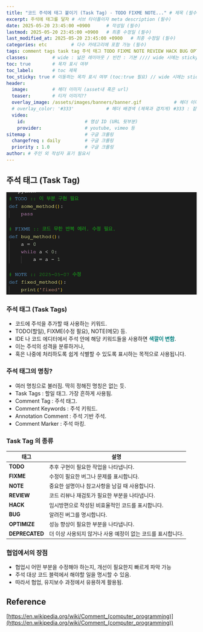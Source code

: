 ```yaml
---
title: "코드 주석에 태그 붙이기 (Task Tag) - TODO FIXME NOTE..." # 제목 (필수)
excerpt: 주석에 태그를 달자 # 서브 타이틀이자 meta description (필수)
date: 2025-05-20 23:45:00 +0900      # 작성일 (필수)
lastmod: 2025-05-20 23:45:00 +0900   # 최종 수정일 (필수)
last_modified_at: 2025-05-20 23:45:00 +0900   # 최종 수정일 (필수)
categories: etc         # 다수 카테고리에 포함 가능 (필수)
tags: comment tags task tag 주석 태그 TODO FIXME NOTE REVIEW HACK BUG OPTIMIZE DEPRECATED                 # 태그 복수개 가능 (필수)
classes:         # wide : 넓은 레이아웃 / 빈칸 : 기본 //// wide 시에는 sticky toc 불가
toc: true        # 목차 표시 여부
toc_label:       # toc 제목
toc_sticky: true # 이동하는 목차 표시 여부 (toc:true 필요) // wide 시에는 sticky toc 불가
header: 
  image:         # 헤더 이미지 (asset내 혹은 url)
  teaser:        # 티저 이미지??
  overlay_image: /assets/images/banners/banner.gif            # 헤더 이미지 (제목과 겹치게)
  # overlay_color: '#333'            # 헤더 배경색 (제목과 겹치게) #333 : 짙은 회색 (필수)
  video:
    id:                      # 영상 ID (URL 뒷부분)
    provider:                # youtube, vimeo 등
sitemap :                    # 구글 크롤링
  changefreq : daily         # 구글 크롤링
  priority : 1.0             # 구글 크롤링
author: # 주인 외 작성자 표기 필요시
---
```

<!--postNo: 연월일_00n-->

## 주석 태그 (Task Tag)  

![](/assets/images/20250520_001_001.png)

### 주석 태그 (Task Tags)  

- 코드에 주석을 추가할 때 사용하는 키워드.  
- TODO(할일), FIXME(수정 필요), NOTE(메모) 등.  
- IDE 나 코드 에디터에서 주석 안에 해당 키워드들을 사용하면 <b><font color="008080">색깔이 변함</font></b>.  
- 이는 주석의 성격을 분류하거나,  
- 혹은 나중에 처리하도록 쉽게 식별할 수 있도록 표시하는 목적으로 사용됩니다.  

### 주석 태그의 명칭?  

- 여러 명칭으로 불러짐. 딱히 정해진 명칭은 없는 듯.  
- Task Tags : 할일 태그. 가장 흔하게 사용됨.  
- Comment Tag : 주석 태그.  
- Comment Keywords : 주석 키워드.  
- Annotation Comment : 주석 기반 주석.  
- Comment Marker : 주석 마킹.  

### Task Tag 의 종류  

| 태그             | 설명                                 |
| -------------- | ---------------------------------- |
| **TODO**       | 추후 구현이 필요한 작업을 나타냅니다.              |
| **FIXME**      | 수정이 필요한 버그나 문제를 표시합니다.             |
| **NOTE**       | 중요한 설명이나 참고사항을 남길 때 사용합니다.         |
| **REVIEW**     | 코드 리뷰나 재검토가 필요한 부분을 나타냅니다.         |
| **HACK**       | 임시방편으로 작성된 비효율적인 코드를 표시합니다.        |
| **BUG**        | 알려진 버그를 명시합니다.                     |
| **OPTIMIZE**   | 성능 향상이 필요한 부분을 나타냅니다.              |
| **DEPRECATED** | 더 이상 사용되지 않거나 사용 예정이 없는 코드를 표시합니다. |

### 협업에서의 장점  

- 협업시 어떤 부분을 수정해야 하는지, 개선이 필요한지 빠르게 파악 가능  
- 주석 대상 코드 블럭에서 해야할 일을 명시할 수 있음.  
- 따라서 협업, 유지보수 과정에서 유용하게 활용됨.  


## Reference  

[https://en.wikipedia.org/wiki/Comment_(computer_programming)](https://en.wikipedia.org/wiki/Comment_(computer_programming))  
